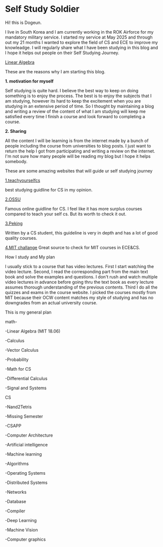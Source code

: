 # Self Study Soldier

 Hi! this is Dogeun.

 I live in South Korea and I am currently working in the ROK Airforce for my mandatory military service. I started my service at May 2025 and through out my 21 months I wanted to explore the field of CS and ECE to improve my knowleadge. I will regularly share what I have been studying in this blog and I hope it helps out people on their Self Studying Journey.

[Linear Algebra](./LinearAlgebra)

These are the reasons why I am starting this blog.

**1. motivation for myself**

 Self studying is quite hard. I believe the best way to keep on doing something is to enjoy the process. The best is to enjoy the subjects that I am studying, however its hard to keep the excitement when you are studying in an extensive period of time. So I thought by maintaining a blog and writing a review of the content of what I am studying will keep me satisfied every time I finish a course and look forward to completing a course. 

**2. Sharing**

 All the content I will be learning is from the internet made by a bunch of people including the course from universities to blog posts. I just want to return the help I got from participating and writing a review on the internet. I'm not sure how many people will be reading my blog but I hope it helps somebody.



These are some amazing websites that will guide ur self studying journey

[1.teachyourselfcs](https://teachyourselfcs.com/)

best studying guidline for CS in my opinion.

[2.OSSU](https://github.com/ossu/computer-science)

Famous online guidline for CS. l feel like it has more surplus courses compared to teach your self cs. But its worth to check it out.

[3.Peking](https://csdiy.wiki/en/)

Written by a CS student, this guideline is very in depth and has a lot of good quality courses. 

[4.MIT challange](https://www.scotthyoung.com/blog/myprojects/mit-challenge-2/)
Great source to check for MIT courses in ECE&CS.

How I study and My plan

I usually stick to a course that has video lectures. First I start watching the video lecture. Second, I read the corresponding part from the main text book and solve the examples and questions. I don't rush and watch multiple video lectures in advance before going thru the text book as every lecture assumes thorough understanding of the previous contents. Third I do all the quizzes and exams in the course website.  I picked the courses mostly from MIT because their OCW content matches my style of studying and has no downgrades from an actual university course.



This is my general plan

math-

-Linear Algebra (MIT 18.06)

-Calculus

-Vector Calculus

-Probability

-Math for CS

-Differential Calculus

-Signal and Systems



CS

-Nand2Tetris

-Missing Semester

-CSAPP

-Computer Architecture

-Artificial intelligence

-Machine learning

-Algorithms

-Operating Systems

-Distributed Systems

-Networks

-Database

-Compiler

-Deep Learning

-Machine Vision

-Computer graphics


